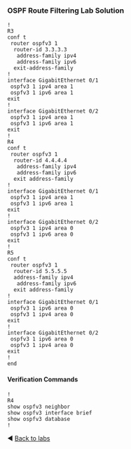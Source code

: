 ### OSPF Route Filtering Lab Solution
```
!
R3
conf t
 router ospfv3 1
  router-id 3.3.3.3
   address-family ipv4
   address-family ipv6
  exit-address-family
!
interface GigabitEthernet 0/1
 ospfv3 1 ipv4 area 1
 ospfv3 1 ipv6 area 1
exit
!
interface GigabitEthernet 0/2
 ospfv3 1 ipv4 area 1
 ospfv3 1 ipv6 area 1
exit
!
R4
conf t
 router ospfv3 1
  router-id 4.4.4.4
   address-family ipv4
   address-family ipv6
  exit address-family
!
interface GigabitEthernet 0/1
 ospfv3 1 ipv4 area 1
 ospfv3 1 ipv6 area 1
exit
!
interface GigabitEthernet 0/2
 ospfv3 1 ipv4 area 0
 ospfv3 1 ipv6 area 0
exit
!
R5
conf t
 router ospfv3 1
  router-id 5.5.5.5
  address-family ipv4
   address-family ipv6
  exit address-family
!
interface GigabitEthernet 0/1
 ospfv3 1 ipv6 area 0
 ospfv3 1 ipv4 area 0
exit
!
interface GigabitEthernet 0/2
 ospfv3 1 ipv6 area 0
 ospfv3 1 ipv4 area 0
exit
!
end
```

#### Verification Commands
```
!
R4
show ospfv3 neighbor
show ospfv3 interface brief
show ospfv3 database
!
```

◀️ [Back to labs](https://github.com/tech-zero/ccnp-encor/blob/main/labs/32-ospf/2-route-filter/README.md)
